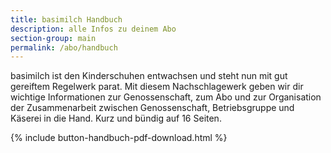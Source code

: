 ```yaml
---
title: basimilch Handbuch
description: alle Infos zu deinem Abo
section-group: main
permalink: /abo/handbuch
---
```


basimilch ist den Kinderschuhen entwachsen und steht nun mit gut gereiftem Regelwerk parat. 
Mit diesem Nachschlagewerk geben wir dir wichtige Informationen zur Genossenschaft, 
zum Abo und zur Organisation der Zusammenarbeit zwischen Genossenschaft, Betriebsgruppe und Käserei in die Hand. Kurz und bündig auf 16 Seiten.

{% include button-handbuch-pdf-download.html %}
